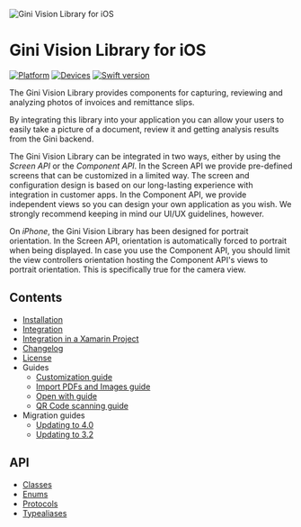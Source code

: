 ![Gini Vision Library for iOS](img/GiniVision_Logo.png)

# Gini Vision Library for iOS

[![Platform](https://img.shields.io/badge/platform-iOS-lightgrey.svg)]()
[![Devices](https://img.shields.io/badge/devices-iPhone%20%7C%20iPad-blue.svg)]()
[![Swift version](https://img.shields.io/badge/swift-4.2-orange.svg)]()


The Gini Vision Library provides components for capturing, reviewing and analyzing photos of invoices and remittance slips.

By integrating this library into your application you can allow your users to easily take a picture of a document, review it and getting analysis results from the Gini backend.

The Gini Vision Library can be integrated in two ways, either by using the *Screen API* or the *Component API*. In the Screen API we provide pre-defined screens that can be customized in a limited way. The screen and configuration design is based on our long-lasting experience with integration in customer apps. In the Component API, we provide independent views so you can design your own application as you wish. We strongly recommend keeping in mind our UI/UX guidelines, however.

On *iPhone*, the Gini Vision Library has been designed for portrait orientation. In the Screen API, orientation is automatically forced to portrait when being displayed. In case you use the Component API, you should limit the view controllers orientation hosting the Component API's views to portrait orientation. This is specifically true for the camera view.

## Contents

* [Installation](installation.html)
* [Integration](integration.html)
* [Integration in a Xamarin Project](integration-in-a-xamarin-project.html)
* [Changelog](changelog.html)
* [License](license.html)
* Guides
  - [Customization guide](customization-guide.html)
  - [Import PDFs and Images guide](import-pdfs-and-images-guide.html)
  - [Open with guide](open-with-guide.html)
  - [QR Code scanning guide](qr-code-scanning-guide.html)
* Migration guides
  - [Updating to 4.0](updating-to-40.html)
  - [Updating to 3.2](updating-to-32.html)

## API

* [Classes](Classes.html)
* [Enums](Enums.html)
* [Protocols](Protocols.html)
* [Typealiases](Typealiases.html)
